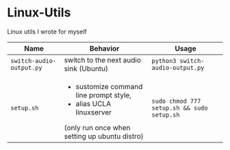 # Linux-Utils
Linux utils I wrote for myself

| Name | Behavior | Usage |
|----|--------|-----|
|``switch-audio-output.py``|switch to the next audio sink (Ubuntu)|``python3 switch-audio-output.py``|
|``setup.sh``|<ul><li>sustomize command line prompt style,</li> <li>alias UCLA linuxserver </li></ul> (only run once when setting up ubuntu distro)|``sudo chmod 777 setup.sh && sudo setup.sh``|
